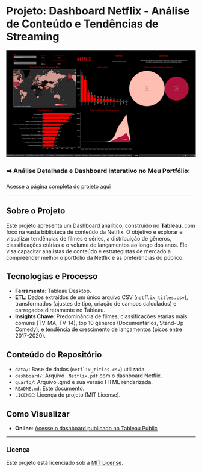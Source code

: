 # Projeto: Dashboard Netflix - Análise de Conteúdo e Tendências de Streaming

![Thumbnail do Dashboard](quarto/capa.png)


### ➡️ Análise Detalhada e Dashboard Interativo no Meu Portfólio:
[Acesse a página completa do projeto aqui](https://ferreiragabrielw.github.io/portfolio-gabriel/projetos/Dashboards/9TableauDashboard/Projeto9DA.html)

---

## Sobre o Projeto

Este projeto apresenta um Dashboard analítico, construído no **Tableau**, com foco na vasta biblioteca de conteúdo da Netflix. O objetivo é explorar e visualizar tendências de filmes e séries, a distribuição de gêneros, classificações etárias e o volume de lançamentos ao longo dos anos. Ele visa capacitar analistas de conteúdo e estrategistas de mercado a compreender melhor o portfólio da Netflix e as preferências do público.

## Tecnologias e Processo

* **Ferramenta**: Tableau Desktop.
* **ETL**: Dados extraídos de um único arquivo CSV (`netflix_titles.csv`), transformados (ajustes de tipo, criação de campos calculados) e carregados diretamente no Tableau.
* **Insights Chave**: Predominância de filmes, classificações etárias mais comuns (TV-MA, TV-14), top 10 gêneros (Documentários, Stand-Up Comedy), e tendência de crescimento de lançamentos (picos entre 2017-2020).

## Conteúdo do Repositório

* `data/`: Base de dados (`netflix_titles.csv`) utilizada.
* `dashboard/`: Arquivo `.Netflix.pdf` com o dashboard Netflix.
* `quarto/`: Arquivo .qmd e sua versão HTML renderizada.
* `README.md`: Este documento.
* `LICENSE`: Licença do projeto (MIT License).

## Como Visualizar

* **Online**: [Acesse o dashboard publicado no Tableau Public](https://public.tableau.com/app/profile/gabriel.ferreira2491/viz/DashboardTableauNetflix/Netflix?publish=yes)

---

### Licença

Este projeto está licenciado sob a [MIT License](LICENSE).
